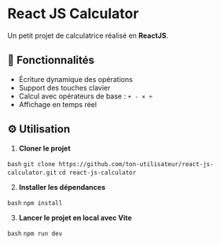 # React JS Calculator

Un petit projet de calculatrice réalisé en **ReactJS**.  

## 🧠 Fonctionnalités

- Écriture dynamique des opérations
- Support des touches clavier
- Calcul avec opérateurs de base : `+ - × ÷`
- Affichage en temps réel

## ⚙️ Utilisation

1. **Cloner le projet**

```bash```
```git clone https://github.com/ton-utilisateur/react-js-calculator.git```
```cd react-js-calculator```

2. **Installer les dépendances**

```bash```
```npm install```

3. **Lancer le projet en local avec Vite**

```bash```
```npm run dev```
